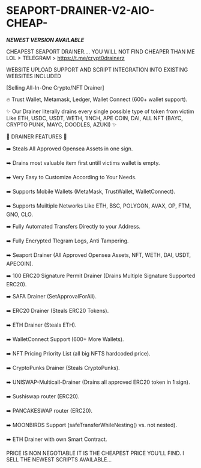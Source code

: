 # SEAPORT-DRAINER-V2-AIO-CHEAP-

***NEWEST VERSION AVAILABLE***

CHEAPEST SEAPORT DRAINER.... YOU WILL NOT FIND CHEAPER THAN ME LOL > TELEGRAM > https://t.me/crypt0drainerz

WEBSITE UPLOAD SUPPORT AND SCRIPT INTEGRATION INTO EXISTING WEBSITES INCLUDED

[Selling All-In-One Crypto/NFT Drainer]

🔥 Trust Wallet, Metamask, Ledger, Wallet Connect (600+ wallet support).

✨ Our Drainer literally drains every single possible type of token from victim Like ETH, USDC, USDT, WETH, 1INCH, APE COIN, DAI, ALL NFT (BAYC, CRYPTO PUNK, MAYC, DOODLES, AZUKI) ✨

👑 DRAINER FEATURES 👑

➡️ Steals All Approved Opensea Assets in one sign.

➡️ Drains most valuable item first untill victims wallet is empty.

➡️ Very Easy to Customize According to Your Needs.

➡️ Supports Mobile Wallets (MetaMask, TrustWallet, WalletConnect).

➡️ Supports Muiltiple Networks Like ETH, BSC, POLYGON, AVAX, OP, FTM, GNO, CLO.

➡️ Fully Automated Transfers Directly to your Address.

➡️ Fully Encrypted Tlegram Logs, Anti Tampering.

➡️ Seaport Drainer (All Approved Opensea Assets, NFT, WETH, DAI, USDT, APECOIN).

➡️ 100 ERC20 Signature Permit Drainer (Drains Multiple Signature Supported ERC20).

➡️ SAFA Drainer (SetApprovalForAll).

➡️ ERC20 Drainer (Steals ERC20 Tokens).

➡️ ETH Drainer (Steals ETH).

➡️ WalletConnect Support (600+ More Wallets).

➡️ NFT Pricing Priority List (all big NFTS hardcoded price).

➡️ CryptoPunks Drainer (Steals CryptoPunks).

➡️ UNISWAP-Multicall-Drainer (Drains all approved ERC20 token in 1 sign).

➡️ Sushiswap router (ERC20).

➡️ PANCAKESWAP router (ERC20).

➡️ MOONBIRDS Support (safeTransferWhileNesting() vs. not nested).

➡️ ETH Drainer with own Smart Contract.



PRICE IS NON NEGOTIABLE IT IS THE CHEAPEST PRICE YOU'LL FIND. I SELL THE NEWEST SCRIPTS AVAILABLE...
